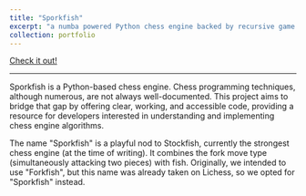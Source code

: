 ```yaml
---
title: "Sporkfish"
excerpt: "a numba powered Python chess engine backed by recursive game theory algorithms"
collection: portfolio
---
```


<a href="https://github.com/KYLChiu/sporkfish"><i class="fab fa-fw fa-github icon-pad-right"></i>Check it out!</a>

---

Sporkfish is a Python-based chess engine. Chess programming techniques, although numerous, are not always well-documented. This project aims to bridge that gap by offering clear, working, and accessible code, providing a resource for developers interested in understanding and implementing chess engine algorithms.

The name "Sporkfish" is a playful nod to Stockfish, currently the strongest chess engine (at the time of writing). It combines the fork move type (simultaneously attacking two pieces) with fish. Originally, we intended to use "Forkfish", but this name was already taken on Lichess, so we opted for "Sporkfish" instead.